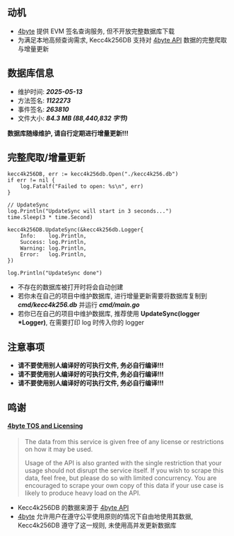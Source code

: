 ## 动机

- [4byte](https://www.4byte.directory/) 提供 EVM 签名查询服务, 但不开放完整数据库下载
- 为满足本地高频查询需求, Kecc4k256DB 支持对 [4byte API](https://www.4byte.directory/docs/) 数据的完整爬取与增量更新

## 数据库信息

- 维护时间: ***2025-05-13***
- 方法签名: ***1122273***
- 事件签名: ***263810***
- 文件大小: ***84.3 MB (88,440,832 字节)***

**数据库随缘维护, 请自行定期进行增量更新!!!**

## 完整爬取/增量更新

```golang
kecc4k256DB, err := kecc4k256db.Open("./kecc4k256.db")
if err != nil {
	log.Fatalf("Failed to open: %s\n", err)
}
	
// UpdateSync
log.Println("UpdateSync will start in 3 seconds...")
time.Sleep(3 * time.Second)

kecc4k256DB.UpdateSync(&kecc4k256db.Logger{
    Info:    log.Println,
    Success: log.Println,
    Warning: log.Println,
    Error:   log.Println,
})

log.Println("UpdateSync done")
```

- 不存在的数据库被打开时将会自动创建
- 若你未在自己的项目中维护数据库, 进行增量更新需要将数据库复制到 ***cmd/kecc4k256.db*** 并运行 ***cmd/main.go***
- 若你已在自己的项目中维护数据库, 推荐使用 **UpdateSync(logger *Logger)**, 在需要打印 log 时传入你的 logger

## 注意事项

- **请不要使用别人编译好的可执行文件, 务必自行编译!!!**
- **请不要使用别人编译好的可执行文件, 务必自行编译!!!**
- **请不要使用别人编译好的可执行文件, 务必自行编译!!!**

## 鸣谢

#### [4byte TOS and Licensing](https://www.4byte.directory/#:~:text=Search-,TOS%20and%20Licensing,-The%20data%20from)

> The data from this service is given free of any license or restrictions on how it may be used.
> 
> Usage of the API is also granted with the single restriction that your usage should not disrupt the service itself. If you wish to scrape this data, feel free, but please do so with limited concurrency. You are encouraged to scrape your own copy of this data if your use case is likely to produce heavy load on the API.

- Kecc4k256DB 的数据来源于 [4byte API](https://www.4byte.directory/docs/)
- [4byte](https://www.4byte.directory/) 允许用户在遵守公平使用原则的情况下自由地使用其数据, Kecc4k256DB 遵守了这一规则, 未使用高并发更新数据库
  